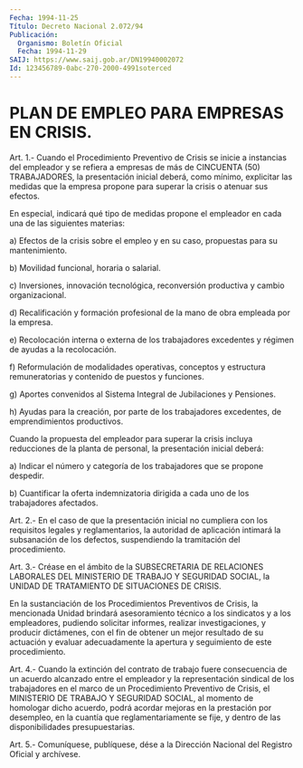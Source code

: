 ```yaml
---
Fecha: 1994-11-25
Título: Decreto Nacional 2.072/94
Publicación:
  Organismo: Boletín Oficial
  Fecha: 1994-11-29
SAIJ: https://www.saij.gob.ar/DN19940002072
Id: 123456789-0abc-270-2000-4991soterced
---
```

# PLAN DE EMPLEO PARA EMPRESAS EN CRISIS.

<a id="1"></a>
Art. 1.- Cuando el Procedimiento Preventivo de Crisis se inicie a instancias  del  empleador  y  se  refiera  a  empresas de más de CINCUENTA (50) TRABAJADORES, la presentación inicial  deberá,  como mínimo,  explicitar las medidas que la empresa propone para superar la crisis o atenuar sus efectos.

En especial,  indicará qué tipo de medidas propone el empleador en cada una de las siguientes materias:

a) Efectos de la  crisis  sobre el empleo y en su caso, propuestas para su mantenimiento.

b) Movilidad funcional, horaria o salarial.

c) Inversiones, innovación  tecnológica, reconversión productiva y cambio organizacional.

d) Recalificación y formación  profesional  de  la  mano  de  obra empleada por la empresa.

e)  Recolocación  interna o externa de los trabajadores excedentes y régimen de ayudas a la recolocación.

f)  Reformulación  de    modalidades    operativas,   conceptos  y estructura  remuneratorias  y contenido de puestos y funciones.

g)  Aportes  convenidos  al Sistema  Integral  de  Jubilaciones  y Pensiones.

h)  Ayudas  para  la  creación,  por  parte  de  los  trabajadores excedentes, de emprendimientos productivos.

Cuando la propuesta del  empleador  para superar la crisis incluya reducciones de  la  planta de personal,  la  presentación  inicial deberá:

a) Indicar el número  y  categoría  de  los  trabajadores  que  se propone despedir.

b)  Cuantificar  la  oferta  indemnizatoria dirigida a cada uno de los trabajadores afectados.

<a id="2"></a>
Art. 2.- En el caso de que la presentación inicial no cumpliera con  los  requisitos  legales  y  reglamentarios,  la  autoridad de aplicación  intimará  la  subsanación de los defectos, suspendiendo la tramitación del procedimiento.

<a id="3"></a>
Art. 3.- Créase en el ámbito de la SUBSECRETARIA DE RELACIONES LABORALES  DEL  MINISTERIO DE TRABAJO Y SEGURIDAD SOCIAL, la UNIDAD DE TRATAMIENTO DE SITUACIONES DE CRISIS.

En la sustanciación  de  los Procedimientos Preventivos de Crisis, la  mencionada  Unidad  brindará    asesoramiento   técnico  a  los sindicatos  y  a  los  empleadores,  pudiendo  solicitar  informes, realizar  investigaciones, y  producir  dictámenes, con el fin  de obtener un mejor resultado de su actuación  y evaluar adecuadamente la apertura y seguimiento de este procedimiento.

<a id="4"></a>
Art.  4.-  Cuando  la  extinción del contrato de trabajo fuere consecuencia  de  un acuerdo alcanzado  entre  el  empleador  y  la representación sindical  de  los  trabajadores  en  el  marco de un Procedimiento  Preventivo  de  Crisis,  el MINISTERIO DE TRABAJO  Y SEGURIDAD  SOCIAL,  al momento de homologar  dicho  acuerdo,  podrá acordar mejoras en la  prestación  por desempleo, en la cuantía que reglamentariamente  se  fije,  y  dentro  de  las  disponibilidades presupuestarias.

<a id="5"></a>
Art. 5.- Comuníquese, publíquese, dése a la Dirección Nacional del Registro Oficial y archívese.